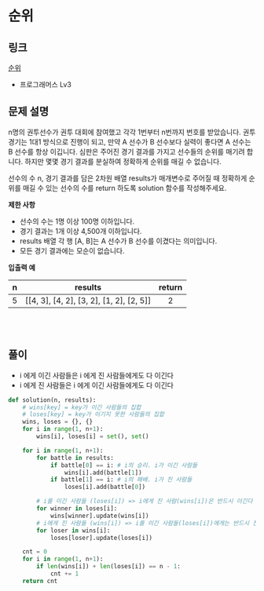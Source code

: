 # 순위

## 링크

[순위](https://programmers.co.kr/learn/courses/30/lessons/49191)

- 프로그래머스 Lv3

## 문제 설명

n명의 권투선수가 권투 대회에 참여했고 각각 1번부터 n번까지 번호를 받았습니다. 권투 경기는 1대1 방식으로 진행이 되고, 만약 A 선수가 B 선수보다 실력이 좋다면 A 선수는 B 선수를 항상 이깁니다. 심판은 주어진 경기 결과를 가지고 선수들의 순위를 매기려 합니다. 하지만 몇몇 경기 결과를 분실하여 정확하게 순위를 매길 수 없습니다.

선수의 수 n, 경기 결과를 담은 2차원 배열 results가 매개변수로 주어질 때 정확하게 순위를 매길 수 있는 선수의 수를 return 하도록 solution 함수를 작성해주세요.

**제한 사항**

- 선수의 수는 1명 이상 100명 이하입니다.
- 경기 결과는 1개 이상 4,500개 이하입니다.
- results 배열 각 행 [A, B]는 A 선수가 B 선수를 이겼다는 의미입니다.
- 모든 경기 결과에는 모순이 없습니다.

**입출력 예**

|  n  |                 results                  | return |
| :-: | :--------------------------------------: | :----: |
|  5  | [[4, 3], [4, 2], [3, 2], [1, 2], [2, 5]] |   2    |

<br></br>

## 풀이

- i 에게 이긴 사람들은 i 에게 진 사람들에게도 다 이긴다
- i 에게 진 사람들은 i 에게 이긴 사람들에게도 다 이긴다

```python
def solution(n, results):
    # wins[key] = key가 이긴 사람들의 집합
    # loses[key] = key가 이기지 못한 사람들의 집합
    wins, loses = {}, {}
    for i in range(1, n+1):
        wins[i], loses[i] = set(), set()

    for i in range(1, n+1):
        for battle in results:
            if battle[0] == i: # i의 승리. i가 이긴 사람들
                wins[i].add(battle[1])
            if battle[1] == i: # i의 패배. i가 진 사람들
                loses[i].add(battle[0])

        # i를 이긴 사람들 (loses[i]) => i에게 진 사람(wins[i])은 반드시 이긴다
        for winner in loses[i]:
            wins[winner].update(wins[i])
        # i에게 진 사람들 (wins[i]) => i를 이긴 사람들(loses[i])에게는 반드시 진다
        for loser in wins[i]:
            loses[loser].update(loses[i])

    cnt = 0
    for i in range(1, n+1):
        if len(wins[i]) + len(loses[i]) == n - 1:
            cnt += 1
    return cnt
```
